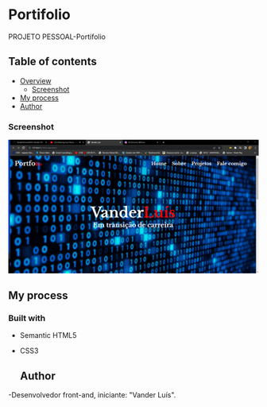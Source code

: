 # Portifolio
PROJETO PESSOAL-Portifolio 

## Table of contents
- [Overview](#overview)
  - [Screenshot](#screenshot)
 - [My process](#my-process)
- [Author](#author)

### Screenshot
![](./img1/portfolio.png)

## My process

### Built with
- Semantic HTML5
- CSS3

  ## Author 
-Desenvolvedor front-and, iniciante: "Vander Luís".

